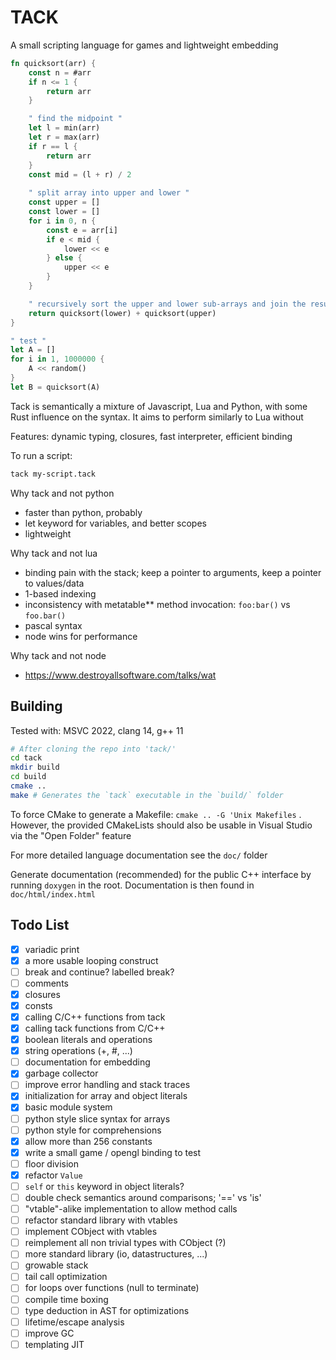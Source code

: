 # TACK

A small scripting language for games and lightweight embedding

```rust
fn quicksort(arr) {
    const n = #arr
    if n <= 1 {
        return arr
    }

    " find the midpoint "
    let l = min(arr)
    let r = max(arr)
    if r == l {
        return arr
    }
    const mid = (l + r) / 2
    
    " split array into upper and lower "
    const upper = []
    const lower = []
    for i in 0, n {
        const e = arr[i]
        if e < mid {
            lower << e
        } else {
            upper << e
        }
    }

    " recursively sort the upper and lower sub-arrays and join the result"
    return quicksort(lower) + quicksort(upper)
}

" test "
let A = []
for i in 1, 1000000 {
    A << random()
}
let B = quicksort(A)
```

Tack is semantically a mixture of Javascript, Lua and Python, with some Rust influence on the syntax. It aims to perform similarly to Lua without

Features: dynamic typing, closures, fast interpreter, efficient binding

To run a script:

```bash
tack my-script.tack
```

Why tack and not python

- faster than python, probably
- let keyword for variables, and better scopes
- lightweight

Why tack and not lua
- binding pain with the stack; keep a pointer to arguments, keep a pointer to values/data
- 1-based indexing
- inconsistency with metatable** method invocation: `foo:bar()` vs `foo.bar()`
- pascal syntax
- node wins for performance

Why tack and not node
- https://www.destroyallsoftware.com/talks/wat


## Building

Tested with: MSVC 2022, clang 14, g++ 11

```bash
# After cloning the repo into 'tack/'
cd tack
mkdir build
cd build
cmake ..
make # Generates the `tack` executable in the `build/` folder
```
To force CMake to generate a Makefile: `cmake .. -G 'Unix Makefiles` . However, the provided CMakeLists should also be usable in Visual Studio via the "Open Folder" feature

For more detailed language documentation see the `doc/` folder

Generate documentation (recommended) for the public C++ interface by running `doxygen` in the root. Documentation is then found in `doc/html/index.html`


## Todo List
- [x] variadic print
- [x] a more usable looping construct
- [ ] break and continue? labelled break?
- [ ] comments
- [x] closures
- [x] consts
- [x] calling C/C++ functions from tack
- [x] calling tack functions from C/C++
- [x] boolean literals and operations
- [x] string operations (+, #, ...)
- [ ] documentation for embedding
- [x] garbage collector
- [ ] improve error handling and stack traces
- [x] initialization for array and object literals
- [x] basic module system
- [ ] python style slice syntax for arrays
- [ ] python style for comprehensions
- [x] allow more than 256 constants
- [x] write a small game / opengl binding to test
- [ ] floor division
- [x] refactor `Value`
- [ ] `self` or `this` keyword in object literals?
- [ ] double check semantics around comparisons; '==' vs 'is'
- [ ] "vtable"-alike implementation to allow method calls
- [ ] refactor standard library with vtables
- [ ] implement CObject with vtables
- [ ] reimplement all non trivial types with CObject (?)
- [ ] more standard library (io, datastructures, ...)
- [ ] growable stack
- [ ] tail call optimization
- [ ] for loops over functions (null to terminate)
- [ ] compile time boxing
- [ ] type deduction in AST for optimizations
- [ ] lifetime/escape analysis
- [ ] improve GC
- [ ] templating JIT
